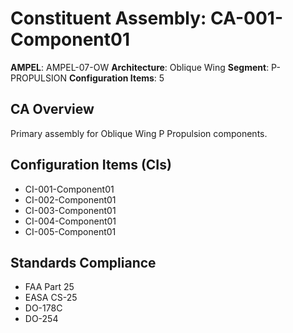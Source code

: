 # Constituent Assembly: CA-001-Component01

**AMPEL**: AMPEL-07-OW
**Architecture**: Oblique Wing
**Segment**: P-PROPULSION
**Configuration Items**: 5

## CA Overview
Primary assembly for Oblique Wing P Propulsion components.

## Configuration Items (CIs)
- CI-001-Component01
- CI-002-Component01
- CI-003-Component01
- CI-004-Component01
- CI-005-Component01

## Standards Compliance
- FAA Part 25
- EASA CS-25
- DO-178C
- DO-254

